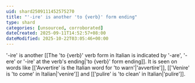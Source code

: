 ```yaml
---
uid: shard2509111452575270
title: "'-ire' is another 'to {verb}' form ending"
type: shard
categories: [unsourced, corroborated]
dateCreated: 2025-09-11T14:52:57+08:00
dateModified: 2025-10-22T03:05:46+00:00
---
```

'-ire' is another [[The 'to {verb}' verb form in Italian is indicated by '-are', '-ere' or '-ire' at the verb's ending|'to {verb}' form ending]]. It is seen on words like [['Avvertire' is the Italian word for 'to warn'|'avvertire']], [['Venire' is 'to come' in Italian|'venire']] and [['pulire' is 'to clean' in Italian|'pulire']].